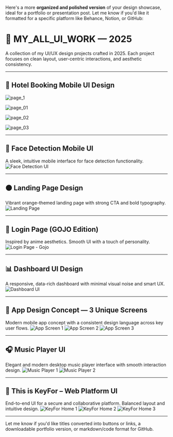 Here's a more **organized and polished version** of your design showcase, ideal for a portfolio or presentation post. Let me know if you'd like it formatted for a specific platform like Behance, Notion, or GitHub:

# 🧡 MY\_ALL\_UI\_WORK — 2025 

A collection of my UI/UX design projects crafted in 2025.
Each project focuses on clean layout, user-centric interactions, and aesthetic consistency.

---

## 🏨 Hotel Booking Mobile UI Design

![page_1](https://github.com/user-attachments/assets/875b6c2e-78ea-41f7-a2b2-06d60796e16d)

![page_01](https://github.com/user-attachments/assets/b02e817d-8c6a-494b-8337-1f0324bc1fb7)

![page_02](https://github.com/user-attachments/assets/0c0d27f1-f34a-4ef9-8752-d92682ba8725)

![page_03](https://github.com/user-attachments/assets/7fe3977b-46af-4e5f-bed1-a31f0e989bf9)

---

## 📱 Face Detection Mobile UI

A sleek, intuitive mobile interface for face detection functionality.
![Face Detection UI](https://github.com/user-attachments/assets/7e454a59-75a3-40ad-bf4b-575734d5abdb)

---

## 🟠 Landing Page Design

Vibrant orange-themed landing page with strong CTA and bold typography.
![Landing Page](https://github.com/user-attachments/assets/46d06298-8d1d-451f-8d4b-e8534b67fb1b)

---

## 👤 Login Page (GOJO Edition)

Inspired by anime aesthetics. Smooth UI with a touch of personality.
![Login Page - Gojo](https://github.com/user-attachments/assets/1fbf03d2-5b20-48be-8094-e166f3eaa1e2)

---

## 📊 Dashboard UI Design

A responsive, data-rich dashboard with minimal visual noise and smart UX.
![Dashboard UI](https://github.com/user-attachments/assets/25e1bb79-f052-483e-856f-21a90ed6dffd)

---

## 📲 App Design Concept — 3 Unique Screens

Modern mobile app concept with a consistent design language across key user flows.
![App Screen 1](https://github.com/user-attachments/assets/540d9e0f-ac8e-48fa-b8fc-3970cd0e00cf)
![App Screen 2](https://github.com/user-attachments/assets/258551b3-87d0-4eaf-bcd0-faced4cfe9f5)
![App Screen 3](https://github.com/user-attachments/assets/ebebdcf3-a0fd-4252-b77a-3c6a1f825911)

---

## 🎧 Music Player UI

Elegant and modern desktop music player interface with smooth interaction design.
![Music Player 1](https://github.com/user-attachments/assets/5b96d5f6-187b-45bc-aa73-e229ac3848cb)
![Music Player 2](https://github.com/user-attachments/assets/e22425b2-2cc9-4953-adf3-ac4e8c35a047)

---

## 🔐 This is KeyFor – Web Platform UI

End-to-end UI for a secure and collaborative platform. Balanced layout and intuitive design.
![KeyFor Home 1](https://github.com/user-attachments/assets/c502a65b-3b58-4629-aed4-4806969b475b)
![KeyFor Home 2](https://github.com/user-attachments/assets/4eae2241-c771-477a-ae09-87ff25057fc9)
![KeyFor Home 3](https://github.com/user-attachments/assets/e31e0b26-d64c-4c4d-aea4-6eb37dc061a8)

---

Let me know if you'd like titles converted into buttons or links, a downloadable portfolio version, or markdown/code format for GitHub.

